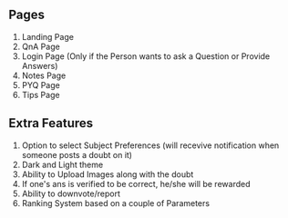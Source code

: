 ## Pages
1. Landing Page
2. QnA Page
3. Login Page (Only if the Person wants to ask a Question or Provide Answers)
4. Notes Page
5. PYQ Page
6. Tips Page

## Extra Features
1. Option to select Subject Preferences (will recevive notification when someone posts a doubt on it)
2. Dark and Light theme
3. Ability to Upload Images along with the doubt
4. If one's ans is verified to be correct, he/she will be rewarded
5. Ability to downvote/report
6. Ranking System based on a couple of Parameters  